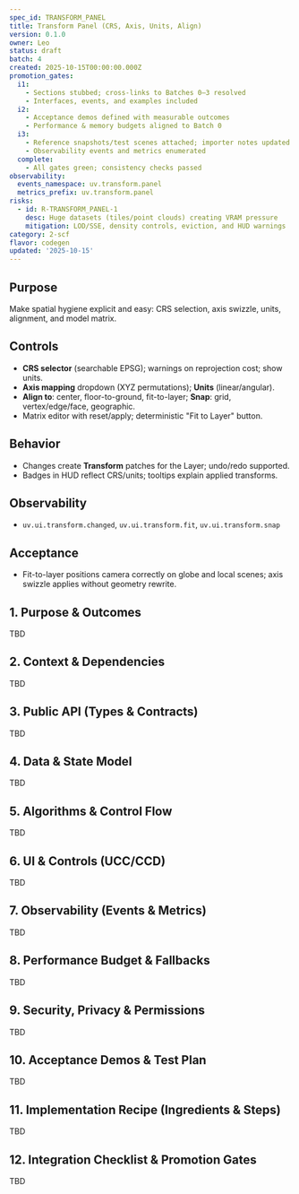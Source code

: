 ```yaml
---
spec_id: TRANSFORM_PANEL
title: Transform Panel (CRS, Axis, Units, Align)
version: 0.1.0
owner: Leo
status: draft
batch: 4
created: 2025-10-15T00:00:00.000Z
promotion_gates:
  i1:
    - Sections stubbed; cross-links to Batches 0–3 resolved
    - Interfaces, events, and examples included
  i2:
    - Acceptance demos defined with measurable outcomes
    - Performance & memory budgets aligned to Batch 0
  i3:
    - Reference snapshots/test scenes attached; importer notes updated
    - Observability events and metrics enumerated
  complete:
    - All gates green; consistency checks passed
observability:
  events_namespace: uv.transform.panel
  metrics_prefix: uv.transform.panel
risks:
  - id: R-TRANSFORM_PANEL-1
    desc: Huge datasets (tiles/point clouds) creating VRAM pressure
    mitigation: LOD/SSE, density controls, eviction, and HUD warnings
category: 2-scf
flavor: codegen
updated: '2025-10-15'
---
```


## Purpose
Make spatial hygiene explicit and easy: CRS selection, axis swizzle, units, alignment, and model matrix.

## Controls
- **CRS selector** (searchable EPSG); warnings on reprojection cost; show units.
- **Axis mapping** dropdown (XYZ permutations); **Units** (linear/angular).
- **Align to**: center, floor-to-ground, fit-to-layer; **Snap**: grid, vertex/edge/face, geographic.
- Matrix editor with reset/apply; deterministic "Fit to Layer" button.

## Behavior
- Changes create **Transform** patches for the Layer; undo/redo supported.
- Badges in HUD reflect CRS/units; tooltips explain applied transforms.

## Observability
- `uv.ui.transform.changed`, `uv.ui.transform.fit`, `uv.ui.transform.snap`

## Acceptance
- Fit-to-layer positions camera correctly on globe and local scenes; axis swizzle applies without geometry rewrite.

## 1. Purpose & Outcomes
TBD


## 2. Context & Dependencies
TBD


## 3. Public API (Types & Contracts)
TBD


## 4. Data & State Model
TBD


## 5. Algorithms & Control Flow
TBD


## 6. UI & Controls (UCC/CCD)
TBD


## 7. Observability (Events & Metrics)
TBD


## 8. Performance Budget & Fallbacks
TBD


## 9. Security, Privacy & Permissions
TBD


## 10. Acceptance Demos & Test Plan
TBD


## 11. Implementation Recipe (Ingredients & Steps)
TBD


## 12. Integration Checklist & Promotion Gates
TBD
